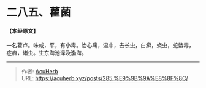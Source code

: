# 二八五、雚菌


#### 【本经原文】
一名雚卢。味咸，平，有小毒。治心痛，温中，去长虫，白癣，蛲虫，蛇螫毒，
症瘕，诸虫。生东海池泽及渤海。

---

> 作者: [AcuHerb](https://acuherb.xyz)  
> URL: https://acuherb.xyz/posts/285.%E9%9B%9A%E8%8F%8C/  

